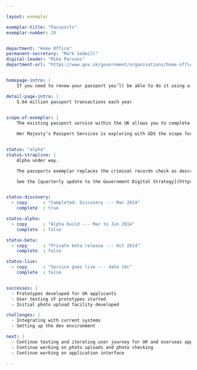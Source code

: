 ```yaml
---

layout: exemplar

exemplar-title: "Passports"
exemplar-number: 20


department: "Home Office"
permanent-secretary: "Mark Sedwill"
digital-leader: "Mike Parsons"
department-url: "https://www.gov.uk/government/organisations/home-office"


homepage-intro: |
    If you need to renew your passport you’ll be able to do it using a simple online service

detail-page-intro: |
    5.64 million passport transactions each year
    

scope-of-exemplar: |
    The existing passport service within the UK allows you to complete an online application form to apply for, renew or update a passport. The user then prints a declaration form, signs and dates it and sends it for processing with any documents or photographs that are needed.

    Her Majesty’s Passport Services is exploring with GDS the scope for a fully digital passport service and application interface.


status: "alpha"
status-strapline: |
    Alpha under way. 

    The passports exemplar replaces the criminal records check as described in the Digital Strategy update.

    See the [quarterly update to the Government Digital Strategy](https://www.gov.uk/government/publications/government-digital-strategy-quarterly-progress-report-december-2013/government-digital-strategy-quarterly-progress-report-december-2013), published December 2013


status-discovery:
  - copy      : "Completed: Discovery --- Mar 2014"
    complete  : true

status-alpha:
  - copy      : "Alpha build --- Mar to Jun 2014"
    complete  : false

status-beta:
  - copy      : "Private beta release --- Oct 2014"
    complete  : false

status-live:
  - copy      : "Service goes live --- date tbc"
    complete  : false


successes: |
  - Prototypes developed for UK applicants
  - User testing of prototypes started
  - Initial photo upload facility developed 

challenges: |
  - Integrating with current systems
  - Setting up the dev environment

next: |
  - Continue testing and iterating user journey for UK and overseas applicants
  - Continue working on photo uploads and photo checking
  - Continue working on application interface

---
```


